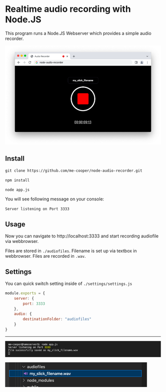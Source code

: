 # Realtime audio recording with Node.JS

This program runs a Node.JS Webserver which provides a simple audio recorder.

![Screenshot Node.JS Audio Recorder](./git_assets/node-audio-recorder.png)

## Install

`git clone https://github.com/me-cooper/node-audio-recorder.git`

`npm install`

`node app.js`

You will see following message on your console:

`Server listening on Port 3333`

## Usage

Now you can navigate to http://localhost:3333 and start recording audiofile via webbrowser.

Files are stored in `./audiofiles`. Filename is set up via textbox in webbrowser. Files are recorded in `.wav`.

## Settings

You can quick switch setting inside of `./settings/settings.js`

```javascript
module.exports = {
    server: {
        port: 3333
    },
    audio: {
        destinationFolder: "audiofiles"
    }
}
```



---

![node-audio-recorder-console](./git_assets/node-audio-recorder-console.png)

![node-audio-recorder-file](./git_assets/node-audio-recorder-file.png)
